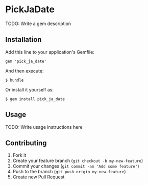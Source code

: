 # PickJaDate

TODO: Write a gem description

## Installation

Add this line to your application's Gemfile:

    gem 'pick_ja_date'

And then execute:

    $ bundle

Or install it yourself as:

    $ gem install pick_ja_date

## Usage

TODO: Write usage instructions here

## Contributing

1. Fork it
2. Create your feature branch (`git checkout -b my-new-feature`)
3. Commit your changes (`git commit -am 'Add some feature'`)
4. Push to the branch (`git push origin my-new-feature`)
5. Create new Pull Request
